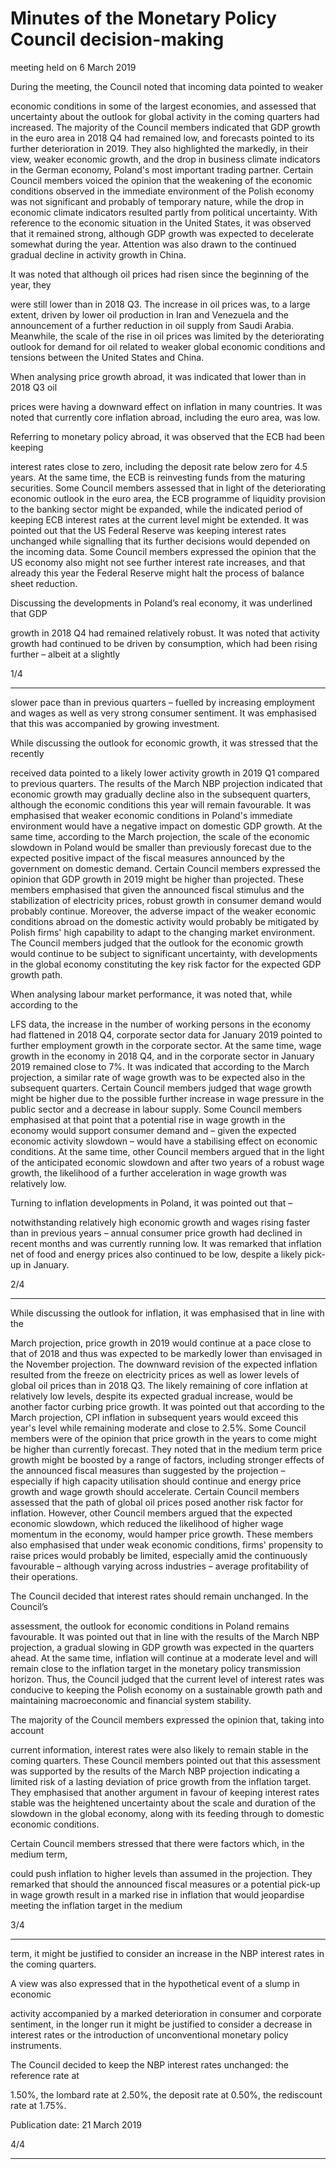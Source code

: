# Minutes of the Monetary Policy Council decision-making

 meeting held on 6 March 2019

During the meeting, the Council noted that incoming data pointed to weaker

economic conditions in some of the largest economies, and assessed that uncertainty about
the outlook for global activity in the coming quarters had increased. The majority of the
Council members indicated that GDP growth in the euro area in 2018 Q4 had remained
low, and forecasts pointed to its further deterioration in 2019. They also highlighted the
markedly, in their view, weaker economic growth, and the drop in business climate
indicators in the German economy, Poland's most important trading partner. Certain
Council members voiced the opinion that the weakening of the economic conditions
observed in the immediate environment of the Polish economy was not significant and
probably of temporary nature, while the drop in economic climate indicators resulted
partly from political uncertainty. With reference to the economic situation in the United
States, it was observed that it remained strong, although GDP growth was expected to
decelerate somewhat during the year. Attention was also drawn to the continued gradual
decline in activity growth in China.

It was noted that although oil prices had risen since the beginning of the year, they

were still lower than in 2018 Q3. The increase in oil prices was, to a large extent, driven by
lower oil production in Iran and Venezuela and the announcement of a further reduction
in oil supply from Saudi Arabia. Meanwhile, the scale of the rise in oil prices was limited
by the deteriorating outlook for demand for oil related to weaker global economic
conditions and tensions between the United States and China.

When analysing price growth abroad, it was indicated that lower than in 2018 Q3 oil

prices were having a downward effect on inflation in many countries. It was noted that
currently core inflation abroad, including the euro area, was low.

Referring to monetary policy abroad, it was observed that the ECB had been keeping

interest rates close to zero, including the deposit rate below zero for 4.5 years. At the same
time, the ECB is reinvesting funds from the maturing securities. Some Council members
assessed that in light of the deteriorating economic outlook in the euro area, the ECB
programme of liquidity provision to the banking sector might be expanded, while the
indicated period of keeping ECB interest rates at the current level might be extended. It
was pointed out that the US Federal Reserve was keeping interest rates unchanged while
signalling that its further decisions would depended on the incoming data. Some Council
members expressed the opinion that the US economy also might not see further interest
rate increases, and that already this year the Federal Reserve might halt the process of
balance sheet reduction.

Discussing the developments in Poland’s real economy, it was underlined that GDP

growth in 2018 Q4 had remained relatively robust. It was noted that activity growth had
continued to be driven by consumption, which had been rising further – albeit at a slightly

1/4


-----

slower pace than in previous quarters – fuelled by increasing employment and wages as
well as very strong consumer sentiment. It was emphasised that this was accompanied by
growing investment.

While discussing the outlook for economic growth, it was stressed that the recently

received data pointed to a likely lower activity growth in 2019 Q1 compared to previous
quarters. The results of the March NBP projection indicated that economic growth may
gradually decline also in the subsequent quarters, although the economic conditions this
year will remain favourable. It was emphasised that weaker economic conditions in
Poland's immediate environment would have a negative impact on domestic GDP growth.
At the same time, according to the March projection, the scale of the economic slowdown
in Poland would be smaller than previously forecast due to the expected positive impact
of the fiscal measures announced by the government on domestic demand. Certain
Council members expressed the opinion that GDP growth in 2019 might be higher than
projected. These members emphasised that given the announced fiscal stimulus and the
stabilization of electricity prices, robust growth in consumer demand would probably
continue. Moreover, the adverse impact of the weaker economic conditions abroad on the
domestic activity would probably be mitigated by Polish firms' high capability to adapt to
the changing market environment. The Council members judged that the outlook for the
economic growth would continue to be subject to significant uncertainty, with
developments in the global economy constituting the key risk factor for the expected GDP
growth path.

When analysing labour market performance, it was noted that, while according to the

LFS data, the increase in the number of working persons in the economy had flattened in
2018 Q4, corporate sector data for January 2019 pointed to further employment growth in
the corporate sector. At the same time, wage growth in the economy in 2018 Q4, and in the
corporate sector in January 2019 remained close to 7%. It was indicated that according to
the March projection, a similar rate of wage growth was to be expected also in the
subsequent quarters. Certain Council members judged that wage growth might be higher
due to the possible further increase in wage pressure in the public sector and a decrease in
labour supply. Some Council members emphasised at that point that a potential rise in
wage growth in the economy would support consumer demand and – given the expected
economic activity slowdown – would have a stabilising effect on economic conditions. At
the same time, other Council members argued that in the light of the anticipated economic
slowdown and after two years of a robust wage growth, the likelihood of a further
acceleration in wage growth was relatively low.

Turning to inflation developments in Poland, it was pointed out that –

notwithstanding relatively high economic growth and wages rising faster than in previous
years – annual consumer price growth had declined in recent months and was currently
running low. It was remarked that inflation net of food and energy prices also continued
to be low, despite a likely pick-up in January.

2/4


-----

While discussing the outlook for inflation, it was emphasised that in line with the

March projection, price growth in 2019 would continue at a pace close to that of 2018 and
thus was expected to be markedly lower than envisaged in the November projection. The
downward revision of the expected inflation resulted from the freeze on electricity prices
as well as lower levels of global oil prices than in 2018 Q3. The likely remaining of core
inflation at relatively low levels, despite its expected gradual increase, would be another
factor curbing price growth. It was pointed out that according to the March projection, CPI
inflation in subsequent years would exceed this year's level while remaining moderate and
close to 2.5%. Some Council members were of the opinion that price growth in the years
to come might be higher than currently forecast. They noted that in the medium term price
growth might be boosted by a range of factors, including stronger effects of the announced
fiscal measures than suggested by the projection – especially if high capacity utilisation
should continue and energy price growth and wage growth should accelerate. Certain
Council members assessed that the path of global oil prices posed another risk factor for
inflation. However, other Council members argued that the expected economic
slowdown, which reduced the likelihood of higher wage momentum in the economy,
would hamper price growth. These members also emphasised that under weak economic
conditions, firms' propensity to raise prices would probably be limited, especially amid
the continuously favourable – although varying across industries – average profitability
of their operations.

The Council decided that interest rates should remain unchanged. In the Council’s

assessment, the outlook for economic conditions in Poland remains favourable. It was
pointed out that in line with the results of the March NBP projection, a gradual slowing in
GDP growth was expected in the quarters ahead. At the same time, inflation will continue
at a moderate level and will remain close to the inflation target in the monetary policy
transmission horizon. Thus, the Council judged that the current level of interest rates was
conducive to keeping the Polish economy on a sustainable growth path and maintaining
macroeconomic and financial system stability.

The majority of the Council members expressed the opinion that, taking into account

current information, interest rates were also likely to remain stable in the coming quarters.
These Council members pointed out that this assessment was supported by the results of
the March NBP projection indicating a limited risk of a lasting deviation of price growth
from the inflation target. They emphasised that another argument in favour of keeping
interest rates stable was the heightened uncertainty about the scale and duration of the
slowdown in the global economy, along with its feeding through to domestic economic
conditions.

Certain Council members stressed that there were factors which, in the medium term,

could push inflation to higher levels than assumed in the projection. They remarked that
should the announced fiscal measures or a potential pick-up in wage growth result in a
marked rise in inflation that would jeopardise meeting the inflation target in the medium

3/4


-----

term, it might be justified to consider an increase in the NBP interest rates in the coming
quarters.

A view was also expressed that in the hypothetical event of a slump in economic

activity accompanied by a marked deterioration in consumer and corporate sentiment, in
the longer run it might be justified to consider a decrease in interest rates or the
introduction of unconventional monetary policy instruments.

The Council decided to keep the NBP interest rates unchanged: the reference rate at

1.50%, the lombard rate at 2.50%, the deposit rate at 0.50%, the rediscount rate at 1.75%.

Publication date: 21 March 2019

4/4


-----

